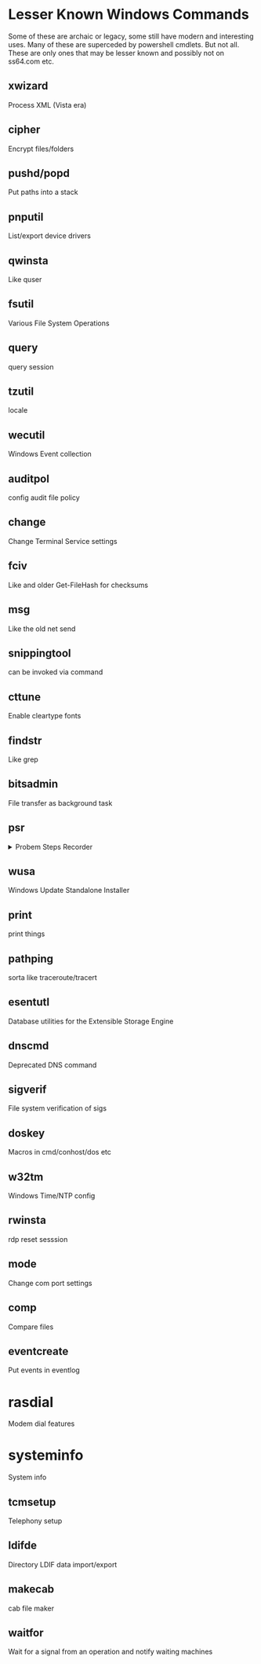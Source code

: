 # Lesser Known Windows Commands

Some of these are archaic or legacy, some still have modern and interesting uses.
Many of these are superceded by powershell cmdlets. But not all. These are only
ones that may be lesser known and possibly not on ss64.com etc. 

## xwizard
Process XML  (Vista era)

## cipher
Encrypt files/folders

## pushd/popd
Put paths into a stack

## pnputil
List/export device drivers

## qwinsta
Like quser

## fsutil
Various File System Operations

## query
query session 

## tzutil
locale

## wecutil
Windows Event collection

## auditpol
config audit file policy

## change
Change Terminal Service settings

## fciv
Like and older Get-FileHash for checksums

## msg
Like the old net send

## snippingtool
can be invoked via command

## cttune
Enable cleartype fonts

## findstr
Like grep

## bitsadmin
File transfer as background task

## psr
<details>
<summary> Probem Steps Recorder </summary>

```cmd
psr.exe [/start |/stop][/output ] [/sc (0|1)] [/maxsc ]
    [/sketch (0|1)] [/slides (0|1)] [/gui (o|1)]
    [/arcetl (0|1)] [/arcxml (0|1)] [/arcmht (0|1)]
    [/stopevent ] [/maxlogsize ] [/recordpid ]

/start         :Start Recording. (Outputpath flag SHOULD be specified)
/stop          :Stop Recording.
/sc            :Capture screenshots for recorded steps.
/maxsc         :Maximum number of recent screen captures.
/maxlogsize    :Maximum log file size (in MB) before wrapping occurs.
/gui           :Display control GUI.
/arcetl        :Include raw ETW file in archive output.
/arcxml        :Include MHT file in archive output.
/recordpid     :Record all actions associated with given PID.
/sketch        :Sketch UI if no screenshot was saved.
/slides        :Create slide show HTML pages.
/output        :Store output of record session in given path.
/stopevent     :Event to signal after output files are generated.

PSR Usage Examples:

psr.exe
psr.exe /start /output fullfilepath.zip /sc1 /gui 0 /record 
    /stopevent  /arcetl 1

psr.exe /start /output fullfilepath.xml /gui 0 /recordpid 
    /stopevent 

psr.exe /start /output fullfilepath.xml /gui 0 /sc 1 /maxsc 
    /maxlogsize  /stopevent 

psr.exe /stop

Notes:
1.    Output path should include a directory path (e.g. '.\file.xml').
2.    Output file can either be a ZIP file or XML file
3.    Can't specify /arcxml /arcetl /arcmht /sc etc. if output is not a ZIP file.

```
</details>

## wusa
Windows Update Standalone Installer

## print
print things

## pathping
sorta like traceroute/tracert

## esentutl
Database utilities for the Extensible Storage Engine

## dnscmd
Deprecated DNS command

## sigverif
File system verification of sigs 

## doskey
Macros in cmd/conhost/dos etc

## w32tm
Windows Time/NTP config 

## rwinsta
rdp reset sesssion

## mode
Change com port settings

## comp
Compare files

## eventcreate
Put events in eventlog

# rasdial
Modem dial features

# systeminfo
System info

## tcmsetup
Telephony setup

## ldifde
Directory LDIF data import/export

## makecab
cab file maker

## waitfor
Wait for a signal from an operation and notify waiting machines




